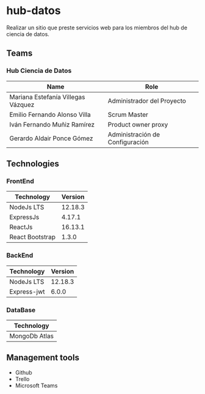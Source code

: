 # hub-datos
Realizar un sitio que preste servicios web para los miembros del hub de ciencia de datos.

## Teams

### Hub Ciencia de Datos

| Name                               | Role                            |
| ---------------------------------- | ------------------------------- |
| Mariana Estefanía Villegas Vázquez | Administrador del Proyecto      |
| Emilio Fernando Alonso Villa       | Scrum Master                    |
| Iván Fernando Muñiz Ramírez        | Product owner proxy             |
| Gerardo Aldair Ponce Gómez         | Administración de Configuración |

## Technologies

### FrontEnd

| Technology      | Version |
| --------------- | ------- |
| NodeJs LTS      | 12.18.3 |
| ExpressJs       | 4.17.1  |
| ReactJs         | 16.13.1 |
| React Bootstrap | 1.3.0   |

### BackEnd

| Technology  | Version |
| ----------- | ------- |
| NodeJs LTS  | 12.18.3 |
| Express-jwt | 6.0.0   |

### DataBase

| Technology    |
| ------------- |
| MongoDb Atlas |

## Management tools

- Github
- Trello
- Microsoft Teams